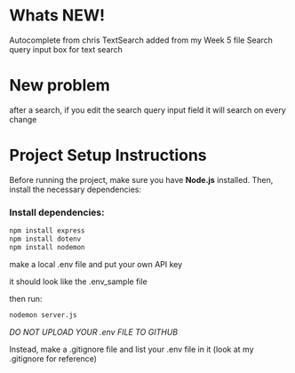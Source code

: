 # Whats NEW!

Autocomplete from chris
TextSearch added from my Week 5 file
Search query input box for text search

# New problem
after a search, if you edit the search query input field it will search on every change


# Project Setup Instructions

Before running the project, make sure you have **Node.js** installed. Then, install the necessary dependencies:

### Install dependencies:
```bash
npm install express
npm install dotenv
npm install nodemon
```
make a local .env file and put your own API key

it should look like the .env_sample file

then run:
```bash
nodemon server.js
```
*DO NOT UPLOAD YOUR .env FILE TO GITHUB*

Instead, make a .gitignore file and list your .env file in it (look at my .gitignore for reference)